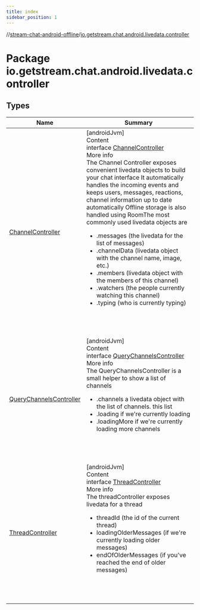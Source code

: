 ```yaml
---
title: index
sidebar_position: 1
---
```

//[stream-chat-android-offline](../../index.md)/[io.getstream.chat.android.livedata.controller](index.md)



# Package io.getstream.chat.android.livedata.controller  


## Types  
  
|  Name |  Summary | 
|---|---|
| <a name="io.getstream.chat.android.livedata.controller/ChannelController///PointingToDeclaration/"></a>[ChannelController](ChannelController/index.md)| <a name="io.getstream.chat.android.livedata.controller/ChannelController///PointingToDeclaration/"></a>[androidJvm]  <br/>Content  <br/>interface [ChannelController](ChannelController/index.md)  <br/>More info  <br/>The Channel Controller exposes convenient livedata objects to build your chat interface It automatically handles the incoming events and keeps users, messages, reactions, channel information up to date automatically Offline storage is also handled using RoomThe most commonly used livedata objects are<ul><li>.messages (the livedata for the list of messages)</li><li>.channelData (livedata object with the channel name, image, etc.)</li><li>.members (livedata object with the members of this channel)</li><li>.watchers (the people currently watching this channel)</li><li>.typing (who is currently typing)</li></ul>  <br/><br/><br/>|
| <a name="io.getstream.chat.android.livedata.controller/QueryChannelsController///PointingToDeclaration/"></a>[QueryChannelsController](QueryChannelsController/index.md)| <a name="io.getstream.chat.android.livedata.controller/QueryChannelsController///PointingToDeclaration/"></a>[androidJvm]  <br/>Content  <br/>interface [QueryChannelsController](QueryChannelsController/index.md)  <br/>More info  <br/>The QueryChannelsController is a small helper to show a list of channels<ul><li>.channels a livedata object with the list of channels. this list</li><li>.loading if we're currently loading</li><li>.loadingMore if we're currently loading more channels</li></ul>  <br/><br/><br/>|
| <a name="io.getstream.chat.android.livedata.controller/ThreadController///PointingToDeclaration/"></a>[ThreadController](ThreadController/index.md)| <a name="io.getstream.chat.android.livedata.controller/ThreadController///PointingToDeclaration/"></a>[androidJvm]  <br/>Content  <br/>interface [ThreadController](ThreadController/index.md)  <br/>More info  <br/>The threadController exposes livedata for a thread<ul><li>threadId (the id of the current thread)</li><li>loadingOlderMessages (if we're currently loading older messages)</li><li>endOfOlderMessages (if you've reached the end of older messages)</li></ul>  <br/><br/><br/>|

